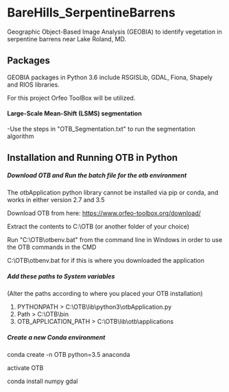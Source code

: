 # BareHills_SerpentineBarrens
Geographic Object-Based Image Analysis (GEOBIA) to identify vegetation in serpentine barrens near Lake Roland, MD.

## Packages
GEOBIA packages in Python 3.6 include RSGISLib, GDAL, Fiona, Shapely and RIOS libraries.

For this project Orfeo ToolBox will be utilized.

#### Large-Scale Mean-Shift (LSMS) segmentation



-Use the steps in "OTB_Segmentation.txt" to run the segmentation algorithm

## Installation and Running OTB in Python

##### Download OTB and Run the batch file for the otb environment
The otbApplication python library cannot be installed via pip or conda, and works in either version 2.7 and 3.5

Download OTB from here: https://www.orfeo-toolbox.org/download/

Extract the contents to C:\OTB (or another folder of your choice)

Run "C:\OTB\otbenv.bat" from the command line in Windows in order to use the OTB commands in the CMD

C:\OTB\otbenv.bat for if this is where you downloaded the application

##### Add these paths to System variables
(Alter the paths according to where you placed your OTB installation)
1. PYTHONPATH > C:\OTB\lib\python3\otbApplication.py
2. Path > C:\OTB\bin
3. OTB_APPLICATION_PATH > C:\OTB\lib\otb\applications

##### Create a new Conda environment
conda create -n OTB python=3.5 anaconda

activate OTB

conda install numpy gdal
